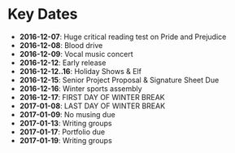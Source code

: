 # Key Dates
- **2016-12-07**: Huge critical reading test on Pride and Prejudice
- **2016-12-08**: Blood drive
- **2016-12-09**: Vocal music concert
- **2016-12-12**: Early release
- **2016-12-12..16**: Holiday Shows & Elf
- **2016-12-15**: Senior Project Proposal & Signature Sheet Due
- **2016-12-16**: Winter sports assembly
- **2016-12-17**: FIRST DAY OF WINTER BREAK
- **2017-01-08**: LAST DAY OF WINTER BREAK
- **2017-01-09**: No musing due
- **2017-01-13**: Writing groups
- **2017-01-17**: Portfolio due
- **2017-01-19**: Writing groups
